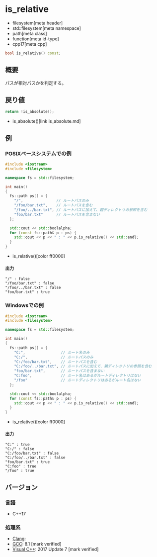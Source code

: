 # is_relative
* filesystem[meta header]
* std::filesystem[meta namespace]
* path[meta class]
* function[meta id-type]
* cpp17[meta cpp]

```cpp
bool is_relative() const;
```

## 概要
パスが相対パスかを判定する。


## 戻り値
```cpp
return !is_absolute();
```
* is_absolute()[link is_absolute.md]


## 例
### POSIXベースシステムでの例
```cpp example
#include <iostream>
#include <filesystem>

namespace fs = std::filesystem;

int main()
{
  fs::path ps[] = {
    "/",               // ルートパスのみ
    "/foo/bar.txt",    // ルートパスを含む
    "/foo/../bar.txt", // ルートパスに加えて、親ディレクトリの参照を含む
    "foo/bar.txt"      // ルートパスを含まない
  };

  std::cout << std::boolalpha;
  for (const fs::path& p : ps) {
    std::cout << p << " : " << p.is_relative() << std::endl;
  }
}
```
* is_relative()[color ff0000]

#### 出力
```
"/" : false
"/foo/bar.txt" : false
"/foo/../bar.txt" : false
"foo/bar.txt" : true
```


### Windowsでの例
```cpp example
#include <iostream>
#include <filesystem>

namespace fs = std::filesystem;

int main()
{
  fs::path ps[] = {
    "C:",                // ルート名のみ
    "C:/",               // ルートパスのみ
    "C:/foo/bar.txt",    // ルートパスを含む
    "C:/foo/../bar.txt", // ルートパスに加えて、親ディレクトリの参照を含む
    "foo/bar.txt",       // ルートパスを含まない
    "C:foo",             // ルート名はあるがルートディレクトリはない
    "/foo"               // ルートディレクトリはあるがルート名はない
  };

  std::cout << std::boolalpha;
  for (const fs::path& p : ps) {
    std::cout << p << " : " << p.is_relative() << std::endl;
  }
}
```
* is_relative()[color ff0000]

#### 出力
```
"C:" : true
"C:/" : false
"C:/foo/bar.txt" : false
"C:/foo/../bar.txt" : false
"foo/bar.txt" : true
"C:foo" : true
"/foo" : true
```



## バージョン
### 言語
- C++17

### 処理系
- [Clang](/implementation.md#clang):
- [GCC](/implementation.md#gcc): 8.1 [mark verified]
- [Visual C++](/implementation.md#visual_cpp): 2017 Update 7 [mark verified]
